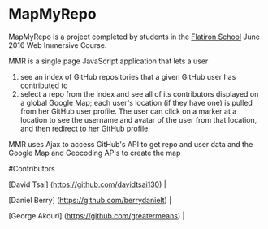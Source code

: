 # MapMyRepo

MapMyRepo is a project completed by students in the [Flatiron School](https://flatironschool.com/) June 2016 Web Immersive Course. 

MMR is a single page JavaScript application that lets a user
  1) see an index of GitHub repositories that a given GitHub user has contributed to
  2) select a repo from the index and see all of its contributors displayed on a global Google Map; each user's location (if they have one) is pulled from her GitHub user profile.
The user can click on a marker at a location to see the username and avatar of the user from that location, and then redirect to her GitHub profile. 

MMR uses Ajax to access GitHub's API to get repo and user data and the Google Map and Geocoding APIs to create the map

#Contributors

[David Tsai] (https://github.com/davidtsai130) | 

[Daniel Berry] (https://github.com/berrydanielt) |

[George Akouri] (https://github.com/greatermeans) |
